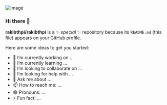 ![image](https://user-images.githubusercontent.com/37983022/130561990-1337821b-9ad1-4550-bada-381994a71eb6.png)

### Hi there 👋
**rakibthpi/rakibthpi** is a ✨ _special_ ✨ repository because its `README.md` (this file) appears on your GitHub profile.

Here are some ideas to get you started:

- 🔭 I’m currently working on ...
- 🌱 I’m currently learning ...
- 👯 I’m looking to collaborate on ...
- 🤔 I’m looking for help with ...
- 💬 Ask me about ...
- 📫 How to reach me: ...
- 😄 Pronouns: ...
- ⚡ Fun fact: ...
